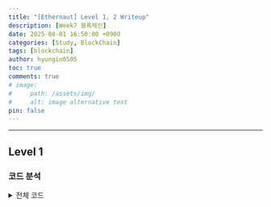 ```yaml
---
title: "[Ethernaut] Level 1, 2 Writeup"
description: [Week7 블록체인]
date: 2025-08-01 16:50:00 +0900
categories: [Study, BlockChain]
tags: [blockchain]
author: hyungin0505
toc: true
comments: true
# image:
#     path: /assets/img/
#     alt: image alternative text
pin: false
---
```


---

## Level 1

### 코드 분석

<details markdown="1">

<summary>전체 코드</summary>
```solidity
// SPDX-License-Identifier: MIT
pragma solidity ^0.8.0;

contract Fallback {
    mapping(address => uint256) public contributions;
    address public owner;

    constructor() {
        owner = msg.sender;
        contributions[msg.sender] = 1000 * (1 ether);
    }

    modifier onlyOwner() {
        require(msg.sender == owner, "caller is not the owner");
        _;
    }

    function contribute() public payable {
        require(msg.value < 0.001 ether);
        contributions[msg.sender] += msg.value;
        if (contributions[msg.sender] > contributions[owner]) {
            owner = msg.sender;
        }
    }

    function getContribution() public view returns (uint256) {
        return contributions[msg.sender];
    }

    function withdraw() public onlyOwner {
        payable(owner).transfer(address(this).balance);
    }

    receive() external payable {
        require(msg.value > 0 && contributions[msg.sender] > 0);
        owner = msg.sender;
    }
}
```
</details>

우리는 컨트랙트 소유자의 권한을 탈취하고 소유자의 돈을 0이더로 만들어야 한다  
<br>

---

```solidity
constructor() {
    owner = msg.sender;
    contributions[msg.sender] = 1000 * (1 ether);
}
```
`constructor()`는 컨트랙트가 블록체인 상에 배포될 때 호출된다  
즉, 컨트랙트가 배포되면 `owner`는 컨트랙트 생성자로 설정되고 `owner`의 `contributions` 값은 1000 이더로 설정된다  
<br>

---

```solidity
function contribute() public payable {
    require(msg.value < 0.001 ether);
    contributions[msg.sender] += msg.value;
    if (contributions[msg.sender] > contributions[owner]) {
        owner = msg.sender;
    }
}
```

`contribute()` 메소드를 사용하여 호출자의 `contributions` 값에 `value` 만큼 이더를 추가할 수 있다  

다만, 0.001 이더 이상의 `value`는 추가하지 못한다  

호출자의 `contributions` 값이 `owner`보다 많아지면 `owner` 권한 탈취가 가능하다  

하지만, 0.001보다 작은 값으로 1000을 뛰어넘기 위해서는 수많은 트랜잭션이 이루어져야 하기에 다른 방법을 찾아보는 것이 낫다..  
<br>

---

```solidity
receive() external payable {
    require(msg.value > 0 && contributions[msg.sender] > 0);
    owner = msg.sender;
}
```

`receive()`는 이더를 받으면 호출된다  
이때 `value`가 0보다 크고 호출자의 `contributions`가 0보다 크다면 `owner`가 호출자로 변경된다  

`external`이기에 `contribute` 등 내부 컨트랙트로는 작동하지 않고 외부에서 해당 컨트랙트로 송금을 해야 한다  

조건을 맞추고 외부에서 해당 컨트랙트로 송금을 하면 `owner`를 탈취할 수 있을 것으로 보인다  
<br>

---

```solidity
function withdraw() public onlyOwner {
    payable(owner).transfer(address(this).balance);
}
```

출금하는 메소드 `withdraw()`를 사용해서 돈을 0으로 만들어버리면 될 것 같다  

`onlyOwner()` 생성자가 있기 때문에 먼저 `owner`를 탈취하는 것이 우선이다  
<br>

---

### 풀이

1. `contribute()`를 사용해 0.001보다 작은 0.0001 만큼의 이더를 송금하여 `contributions`에 기록한다  
2. 외부에서 트랜잭션 요청을 통하여 `receive()`를 호출한다  
3. `withdraw()` 메소드로 돈을 0원으로 만든다

<br>

---

![Image](/assets/img/250801_0/1.png)

보낼 때 `value`를 `wei` 단위로 사용해야 한다  
이더 단위를 wei로 바꾸는 명령어는 `help()`에서 확인할 수 있다  

> Solidity에서 `ether` 등은 문법적인 편의를 위한 것일 뿐 컴파일 이후에는 모두 `uint 256 wei`로 처리된다  
> EVM은 부동소수점이 없기 때문에 소수점 사용이 불가능하다 
> 따라서 `wei`로 환산된 정수를 사용해야 한다  
{: .prompt-info}

<br>

---

![Image](/assets/img/250801_0/2.png)

`owner` 따고 `withdraw()`로 돈까지 모두 빼고 Submit instance 누르면 통과된다  
<br>

---

## Level 2

### 코드 분석

<details markdown="1">

<summary>전체 코드</summary>

```solidity
// SPDX-License-Identifier: MIT
pragma solidity ^0.6.0;

import "openzeppelin-contracts-06/math/SafeMath.sol";

contract Fallout {
    using SafeMath for uint256;

    mapping(address => uint256) allocations;
    address payable public owner;

    /* constructor */
    function Fal1out() public payable {
        owner = msg.sender;
        allocations[owner] = msg.value;
    }

    modifier onlyOwner() {
        require(msg.sender == owner, "caller is not the owner");
        _;
    }

    function allocate() public payable {
        allocations[msg.sender] = allocations[msg.sender].add(msg.value);
    }

    function sendAllocation(address payable allocator) public {
        require(allocations[allocator] > 0);
        allocator.transfer(allocations[allocator]);
    }

    function collectAllocations() public onlyOwner {
        msg.sender.transfer(address(this).balance);
    }

    function allocatorBalance(address allocator) public view returns (uint256) {
        return allocations[allocator];
    }
}
```

</details>

간단하게 `owner` 탈취하면 되는데 엥?? 와이리 쉽노..
<br>

---

### 풀이

```solidity
function Fal1out() public payable {
    owner = msg.sender;
    allocations[owner] = msg.value;
}
```

다른 부분 볼 필요 없이 이 부분만 보면 된다  

주석에는 constructor로 되어 있지만 메소드로 정의되어 있기 때문에 호출만 하면 `owner` 탈취가 가능하다..
<br>

---

![Image](/assets/img/250801_0/3.png)

<br>

---

### 외전

문제를 풀고 나면 Rubixi라는 컨트랙트의 이야기가 나온다  
<br>

---

```solidity
contract Rubixi {
    address private creator;

    function DynamicPyramid() public {
        creator = msg.sender;
    }
}
```

이더리움 초창기에 Rubixi라는 컨트랙트가 있었다  
사실 폰지 사기 구조를 가진 컨트랙트였다  

위처럼 0.4.22 버전 이전까지는 constructor의 이름이 컨트랙트 이름과 동일해야 했다  
하지만 개발자가 컨트랙트 이름을 Rubixi로 바꿨지만 constuctor의 이름을 그대로 두면서 취약점이 생겼다  

creator가 초기 배포자가 아닌 호출한 사람의 주소가 되어 버려서 아무나 수수료를 탈취할 수 있었다  

